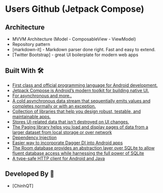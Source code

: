 # Users Github (Jetpack Compose)

## Architecture

- MVVM Architecture (Model - ComposableView - ViewModel)
- Repository pattern
- [markdown-it] - Markdown parser done right. Fast and easy to extend.
- [Twitter Bootstrap] - great UI boilerplate for modern web apps

## Built With 🛠
- [First class and official programming language for Android development.](https://kotlinlang.org/)
- [Jetpack Compose is Android’s modern toolkit for building native UI.](https://developer.android.com/jetpack/compose)
- [For asynchronous and more..](https://kotlinlang.org/docs/reference/coroutines-overview.html)
- [A cold asynchronous data stream that sequentially emits values and completes normally or with an exception.](https://kotlin.github.io/kotlinx.coroutines/kotlinx-coroutines-core/kotlinx.coroutines.flow/-flow/)
- [Collection of libraries that help you design robust, testable, and maintainable apps.](https://developer.android.com/topic/libraries/architecture)
- [Stores UI-related data that isn't destroyed on UI changes.](https://developer.android.com/topic/libraries/architecture/viewmodel)
- [The Paging library helps you load and display pages of data from a larger dataset from local storage or over network](https://developer.android.com/topic/libraries/architecture/paging/v3-overview)
- [Dependency Injection](https://developer.android.com/training/dependency-injection)
- [Easier way to incorporate Dagger DI into Android apps](https://dagger.dev/hilt)
- [The Room database provides an abstraction layer over SQLite to allow fluent database access while harnessing the full power of SQLite](https://developer.android.com/training/data-storage/room)
- [A type-safe HTTP client for Android and Java](https://square.github.io/retrofit/)

## Developed By 👨 
- [ChinhQT]
